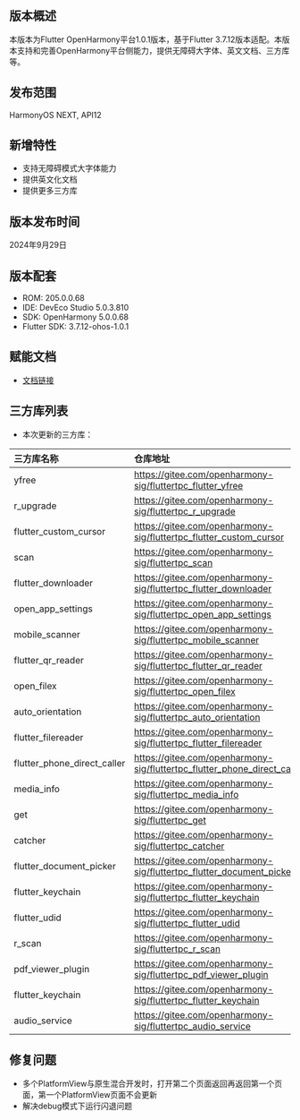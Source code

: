 ## 版本概述
本版本为Flutter OpenHarmony平台1.0.1版本，基于Flutter 3.7.12版本适配。本版本支持和完善OpenHarmony平台侧能力，提供无障碍大字体、英文文档、三方库等。

## 发布范围
HarmonyOS NEXT, API12

## 新增特性
- 支持无障碍模式大字体能力
- 提供英文化文档
- 提供更多三方库

## 版本发布时间
2024年9月29日

## 版本配套

- ROM: 205.0.0.68
- IDE: DevEco Studio 5.0.3.810
- SDK: OpenHarmony 5.0.0.68
- Flutter SDK: 3.7.12-ohos-1.0.1

## 赋能文档

- [文档链接](https://gitee.com/openharmony-sig/flutter_samples/tree/master/ohos/docs)

## 三方库列表
- 本次更新的三方库：

|三方库名称|仓库地址|
|:----|:----|
|yfree|https://gitee.com/openharmony-sig/fluttertpc_flutter_yfree|
|r_upgrade|https://gitee.com/openharmony-sig/fluttertpc_r_upgrade|
|flutter_custom_cursor|https://gitee.com/openharmony-sig/fluttertpc_flutter_custom_cursor|
|scan|https://gitee.com/openharmony-sig/fluttertpc_scan|
|flutter_downloader|https://gitee.com/openharmony-sig/fluttertpc_flutter_downloader|
|open_app_settings|https://gitee.com/openharmony-sig/fluttertpc_open_app_settings|
|mobile_scanner|https://gitee.com/openharmony-sig/fluttertpc_mobile_scanner|
|flutter_qr_reader|https://gitee.com/openharmony-sig/fluttertpc_flutter_qr_reader|
|open_filex|https://gitee.com/openharmony-sig/fluttertpc_open_filex|
|auto_orientation|https://gitee.com/openharmony-sig/fluttertpc_auto_orientation|
|flutter_filereader|https://gitee.com/openharmony-sig/fluttertpc_flutter_filereader|
|flutter_phone_direct_caller|https://gitee.com/openharmony-sig/fluttertpc_flutter_phone_direct_caller|
|media_info|https://gitee.com/openharmony-sig/fluttertpc_media_info|
|get|https://gitee.com/openharmony-sig/fluttertpc_get|
|catcher|https://gitee.com/openharmony-sig/fluttertpc_catcher|
|flutter_document_picker|https://gitee.com/openharmony-sig/fluttertpc_flutter_document_picker|
|flutter_keychain|https://gitee.com/openharmony-sig/fluttertpc_flutter_keychain|
|flutter_udid|https://gitee.com/openharmony-sig/fluttertpc_flutter_udid|
|r_scan|https://gitee.com/openharmony-sig/fluttertpc_r_scan|
|pdf_viewer_plugin|https://gitee.com/openharmony-sig/fluttertpc_pdf_viewer_plugin|
|flutter_keychain|https://gitee.com/openharmony-sig/fluttertpc_flutter_keychain|
|audio_service|https://gitee.com/openharmony-sig/fluttertpc_audio_service|

## 修复问题
- 多个PlatformView与原生混合开发时，打开第二个页面返回再返回第一个页面，第一个PlatformView页面不会更新
- 解决debug模式下运行闪退问题